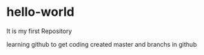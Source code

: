 # hello-world
It is my first Repository

learning github to get coding
created master and branchs in github
